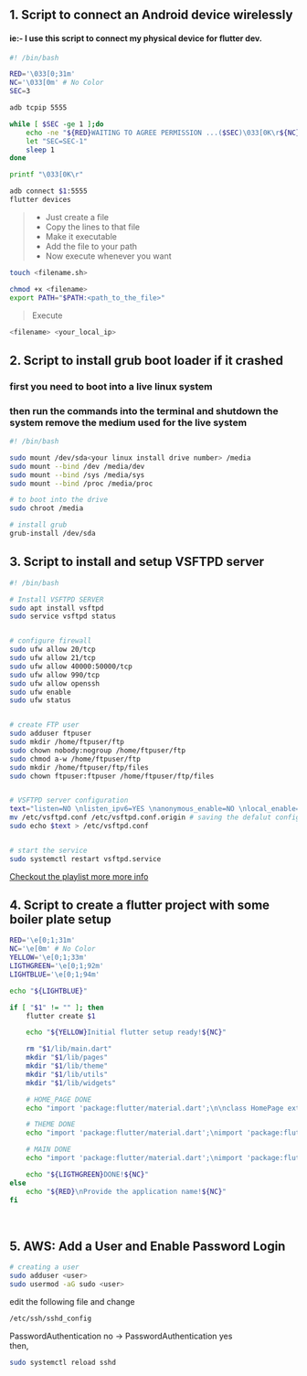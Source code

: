 ## 1. Script to connect an Android device wirelessly
#### ie:- I use this script to connect my physical device for flutter dev.
```sh
#! /bin/bash

RED='\033[0;31m'
NC='\033[0m' # No Color
SEC=3

adb tcpip 5555

while [ $SEC -ge 1 ];do
    echo -ne "${RED}WAITING TO AGREE PERMISSION ...($SEC)\033[0K\r${NC}"
    let "SEC=SEC-1"
    sleep 1
done

printf "\033[0K\r"

adb connect $1:5555
flutter devices


```
> - Just create a file<br>
> - Copy the lines to that file<br>
> - Make it executable<br>
> - Add the file to your path<br>
> - Now execute whenever you want<br>


```sh
touch <filename.sh>
```
```sh
chmod +x <filename>
export PATH="$PATH:<path_to_the_file>"
```
> Execute
``` sh
<filename> <your_local_ip>
```
## 2. Script to install grub boot loader if it crashed
### first you need to boot into a live linux system
### then run the commands into the terminal and shutdown the system remove the medium used for the live system

```sh
#! /bin/bash

sudo mount /dev/sda<your linux install drive number> /media
sudo mount --bind /dev /media/dev
sudo mount --bind /sys /media/sys
sudo mount --bind /proc /media/proc

# to boot into the drive
sudo chroot /media

# install grub
grub-install /dev/sda


```

## 3. Script to install and setup VSFTPD server

```sh
#! /bin/bash

# Install VSFTPD SERVER
sudo apt install vsftpd
sudo service vsftpd status


# configure firewall
sudo ufw allow 20/tcp
sudo ufw allow 21/tcp
sudo ufw allow 40000:50000/tcp
sudo ufw allow 990/tcp
sudo ufw allow openssh
sudo ufw enable
sudo ufw status


# create FTP user
sudo adduser ftpuser
sudo mkdir /home/ftpuser/ftp
sudo chown nobody:nogroup /home/ftpuser/ftp
sudo chmod a-w /home/ftpuser/ftp
sudo mkdir /home/ftpuser/ftp/files
sudo chown ftpuser:ftpuser /home/ftpuser/ftp/files


# VSFTPD server configuration
text="listen=NO \nlisten_ipv6=YES \nanonymous_enable=NO \nlocal_enable=YES \nwrite_enable=YES \nlocal_umask=022 \ndirmessage_enable=YES \nuse_localtime=YES \nxferlog_enable=YES \nconnect_from_port_20=YES \nchroot_local_user=YES \nsecure_chroot_dir=/var/run/vsftpd/empty \npam_service_name=vsftpd \nforce_dot_files=YES \npasv_min_port=40000 \npasv_max_port=50000 \nuser_sub_token=$USER \nlocal_root=/home/$USER/ftp"
mv /etc/vsftpd.conf /etc/vsftpd.conf.origin # saving the defalut configuration to new file
sudo echo $text > /etc/vsftpd.conf


# start the service
sudo systemctl restart vsftpd.service
```

[Checkout the playlist more more info](https://www.youtube.com/playlist?list=PLeiTQKKRIIRoKMuCrsb80Rx2E1F2g6RbT)
<br>

## 4. Script to create a flutter project with some boiler plate setup

```sh
RED='\e[0;1;31m'
NC='\e[0m' # No Color
YELLOW='\e[0;1;33m'
LIGTHGREEN='\e[0;1;92m'
LIGHTBLUE='\e[0;1;94m'

echo "${LIGHTBLUE}"

if [ "$1" != "" ]; then
    flutter create $1

    echo "${YELLOW}Initial flutter setup ready!${NC}"

    rm "$1/lib/main.dart"
    mkdir "$1/lib/pages"
    mkdir "$1/lib/theme"
    mkdir "$1/lib/utils"
    mkdir "$1/lib/widgets"

    # HOME_PAGE DONE
    echo "import 'package:flutter/material.dart';\n\nclass HomePage extends StatelessWidget {\n  const HomePage({Key? key}) : super(key: key);\n\n  @override\n  Widget build(BuildContext context) {\n    return Scaffold();\n  }\n}" > "$1/lib/pages/home_page.dart"

    # THEME DONE
    echo "import 'package:flutter/material.dart';\nimport 'package:flutter/services.dart';\n\nclass MyThemes {\n  static final darkTheme = ThemeData(\n    brightness: Brightness.dark,\n    primarySwatch: Colors.indigo,\n    scaffoldBackgroundColor: Colors.grey.shade900,\n    appBarTheme: AppBarTheme(\n      elevation: 0,\n      centerTitle: true,\n      foregroundColor: Colors.white,\n      backgroundColor: Colors.grey.shade900,\n      systemOverlayStyle: SystemUiOverlayStyle(\n        statusBarColor: Colors.grey.shade900,\n        statusBarIconBrightness: Brightness.light,\n      ),\n    ),\n  );\n  static final lightTheme = ThemeData(\n    brightness: Brightness.light,\n    primarySwatch: Colors.indigo,\n    scaffoldBackgroundColor: Colors.grey.shade100,\n    appBarTheme: AppBarTheme(\n      elevation: 0,\n      centerTitle: true,\n      foregroundColor: Colors.black,\n      backgroundColor: Colors.grey.shade100,\n      systemOverlayStyle: SystemUiOverlayStyle(\n        statusBarColor: Colors.grey.shade100,\n        statusBarIconBrightness: Brightness.dark,\n      ),\n    ),\n  );\n}"  > "$1/lib/theme/theme.dart"

    # MAIN DONE
    echo "import 'package:flutter/material.dart';\nimport 'package:flutter/services.dart';\nimport 'package:$1/theme/theme.dart';\nimport 'package:$1/pages/home_page.dart';\n\n\nmain() {\n  WidgetsFlutterBinding.ensureInitialized();\n  SystemChrome.setPreferredOrientations([DeviceOrientation.portraitUp]);\n  return runApp(const App());\n}\n\nclass App extends StatelessWidget {\n  const App({Key? key}) : super(key: key);\n\n  @override\n  Widget build(BuildContext context) {\n    return MaterialApp(\n      debugShowCheckedModeBanner: false,\n      theme: MyThemes.lightTheme,\n      darkTheme: MyThemes.darkTheme,\n      home: HomePage(),\n    );\n  }\n}" > "$1/lib/main.dart"

    echo "${LIGTHGREEN}DONE!${NC}"
else
    echo "${RED}\nProvide the application name!${NC}"
fi

```
<br>

## 5. AWS: Add a User and Enable Password Login

```sh
# creating a user
sudo adduser <user>
sudo usermod -aG sudo <user>
```
edit the following file and change<br>
```sh
/etc/ssh/sshd_config
```
PasswordAuthentication no -> PasswordAuthentication yes<br>
then,
```sh
sudo systemctl reload sshd
```
